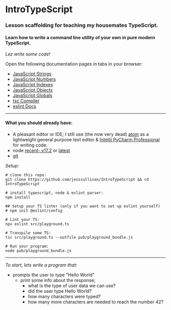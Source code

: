 # IntroTypeScript

### Lesson scaffolding for teaching my housemates TypeScript.  

#### Learn how to write a command line utility of your own in pure modern TypeScript.


*Lez write some code!*

Open the following documentation pages in tabs in your browser:
- [JavaScript Strings](https://developer.mozilla.org/en-US/docs/Web/JavaScript/Guide/Text_formatting)
- [JavaScript Numbers](https://developer.mozilla.org/en-US/docs/Web/JavaScript/Guide/Numbers_and_dates)
- [JavaScript Indexes](https://developer.mozilla.org/en-US/docs/Web/JavaScript/Guide/Indexed_collections)
- [JavaScript Objects](https://developer.mozilla.org/en-US/docs/Web/JavaScript/Guide/Working_with_Objects)
- [JavaScript Globals](https://developer.mozilla.org/en-US/docs/Web/JavaScript/Reference/Global_Objects)
- [tsc Compiler](https://www.typescriptlang.org/docs/handbook/compiler-options.html)
- [eslint Docs](https://typescript-eslint.io/docs/)


- - - -

#### What you should already have:
- A pleasant editor or IDE; I still use (the now very dead) [atom](https://github.blog/2022-06-08-sunsetting-atom/) as a lightweight general purpose text editor & [Intellij PyCharm Professional](https://www.jetbrains.com/pycharm/) for writing code. 
- node [recent- v17.2](https://nodejs.org/download/release/v17.2.0/) or [latest](https://nodejs.org/en/download/)
- [git](https://git-scm.com/book/en/v2/Getting-Started-First-Time-Git-Setup)


*Setup:*

```
# clone this repo:
git clone https://github.com/jesssullivan/IntroTypeScript && cd IntroTypeScript

# install typescript, node & eslint parser:
npm install 

## Setup your TS linter (only if you want to set up eslint yourself)
# npm init @eslint/config 

# Lint your TS:
npx eslint src/playground.ts

# Transpile some TS:
tsc src/playground.ts --outfile pub/playground_bundle.js

# Run your program:
node pub/playground_bundle.js 
```

- - -

*To start, lets write a program that:*
- prompts the user to type "Hello World"
  - print some info about the response;
    - what is the type of user data we can use?
    - did the user type Hello World?
    - how many characters were typed?
    - how many more characters are needed to reach the number 42?
